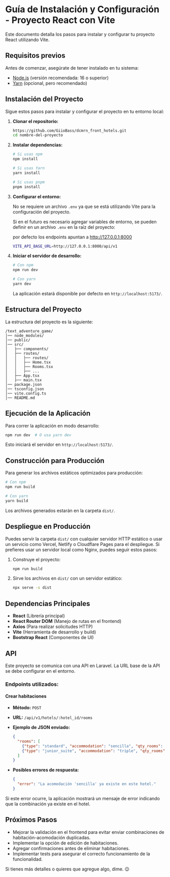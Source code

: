 # Guía de Instalación y Configuración - Proyecto React con Vite

Este documento detalla los pasos para instalar y configurar tu proyecto React utilizando Vite.

## Requisitos previos
Antes de comenzar, asegúrate de tener instalado en tu sistema:

- [Node.js](https://nodejs.org/) (versión recomendada: 16 o superior)
- [Yarn](https://yarnpkg.com/) (opcional, pero recomendado)

## Instalación del Proyecto

Sigue estos pasos para instalar y configurar el proyecto en tu entorno local:

1. **Clonar el repositorio:**
   ```sh
   https://github.com/GiioBass/dcmrn_front_hotels.git
   cd nombre-del-proyecto
   ```

2. **Instalar dependencias:**
   ```sh
   # Si usas npm
   npm install
   
   # Si usas Yarn
   yarn install
   
   # Si usas pnpm
   pnpm install
   ```

3. **Configurar el entorno:**
   
   No se requiere un archivo `.env` ya que se está utilizando Vite para la configuración del proyecto.
   
   Si en el futuro es necesario agregar variables de entorno, se pueden definir en un archivo `.env` en la raíz del proyecto:
   
   por defecto los endpoints apuntan a http://127.0.0.1:8000
   ```sh
   VITE_API_BASE_URL=http://127.0.0.1:8000/api/v1
   ```

4. **Iniciar el servidor de desarrollo:**
   
   ```sh
   # Con npm
   npm run dev

   # Con yarn
   yarn dev
   ```
   La aplicación estará disponible por defecto en `http://localhost:5173/`.

## Estructura del Proyecto

La estructura del proyecto es la siguiente:

```
/text_adventure_game/
│── node_modules/
│── public/
│── src/
│   ├── components/
│   ├── routes/
│   │   ├── routes/
│   │   ├── Home.tsx
│   │   ├── Rooms.tsx
│   │   ├── ...
│   ├── App.tsx
│   ├── main.tsx
│── package.json
│── tsconfig.json
│── vite.config.ts
│── README.md
```

## Ejecución de la Aplicación

Para correr la aplicación en modo desarrollo:
```sh
npm run dev  # O usa yarn dev
```
Esto iniciará el servidor en `http://localhost:5173/`.

## Construcción para Producción

Para generar los archivos estáticos optimizados para producción:
```sh
# Con npm
npm run build

# Con yarn
yarn build
```
Los archivos generados estarán en la carpeta `dist/`.

## Despliegue en Producción

Puedes servir la carpeta `dist/` con cualquier servidor HTTP estático o usar un servicio como Vercel, Netlify o Cloudflare Pages para el despliegue.
Si prefieres usar un servidor local como Nginx, puedes seguir estos pasos:

1. Construye el proyecto:
   ```sh
   npm run build
   ```

2. Sirve los archivos en `dist/` con un servidor estático:
   
   ```sh
   npx serve -s dist
   ```

## Dependencias Principales

- **React** (Librería principal)
- **React Router DOM** (Manejo de rutas en el frontend)
- **Axios** (Para realizar solicitudes HTTP)
- **Vite** (Herramienta de desarrollo y build)
- **Bootstrap React** (Componentes de UI)

## API

Este proyecto se comunica con una API en Laravel. La URL base de la API se debe configurar en el entorno.

### Endpoints utilizados:

#### **Crear habitaciones**

- **Método:** `POST`
- **URL:** `/api/v1/hotels/:hotel_id/rooms`
- **Ejemplo de JSON enviado:**
  
  ```json
  {
    "rooms": [
      {"type": "standard", "accommodation": "sencilla", "qty_rooms": 2},
      {"type": "junior_suite", "accommodation": "triple", "qty_rooms": 1}
    ]
  }
  ```
  
- **Posibles errores de respuesta:**
  
  ```json
  {
    "error": "La acomodación 'sencilla' ya existe en este hotel."
  }
  ```

Si este error ocurre, la aplicación mostrará un mensaje de error indicando que la combinación ya existe en el hotel.

## Próximos Pasos

- Mejorar la validación en el frontend para evitar enviar combinaciones de habitación-acomodación duplicadas.
- Implementar la opción de edición de habitaciones.
- Agregar confirmaciones antes de eliminar habitaciones.
- Implementar tests para asegurar el correcto funcionamiento de la funcionalidad.

Si tienes más detalles o quieres que agregue algo, dime. 😉

